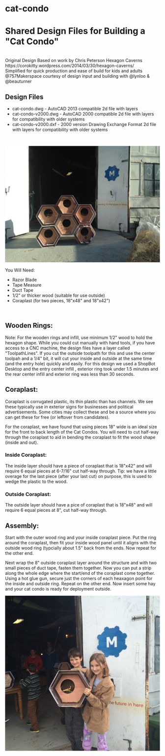 cat-condo
=========

<h1>Shared Design Files for Building a "Cat Condo"</h1><br>
Original Design Based on work by Chris Peterson Hexagon Caverns https://corokitty.wordpress.com/2014/03/30/hexagon-caverns/ <br>
Simplified for quick production and ease of build for kids and adults @757Makerspace courtesy of design input and building with @lynloo & @beauturner<br>

<h2>Design Files</h2>
<ul>
  <li>cat-condo.dwg - AutoCAD 2013 compatible 2d file with layers</li>
  <li>cat-condo-v2000.dwg - AutoCAD 2000 compatible 2d file with layers for compatibility with older systems</li>
  <li>cat-condo-v2000.dxf - 2000 version Drawing Exchange Format 2d file with layers for compatibility with older systems</li>
</ul><br>

![alt tag](https://github.com/BeauTurner/cat-condo/blob/master/CatCondoStacked.jpg)

You Will Need:
<ul>
  <li>Razor Blade</li>
  <li>Tape Measure</li>
  <li>Duct Tape</li>
  <li>1/2" or thicker wood (suitable for use outside)</li>
  <li>Coraplast (for two pieces, 18"x48" and 18"x42")</li>
</ul><br>


<h2>Wooden Rings:</h2>
Note: For the wooden rings and infill, use minimum 1/2" wood to hold the hexagon shape.
While you could cut manually with hand tools, if you have access to a CNC machine, the design files have a layer called "ToolpathLines". If you cut the outside toolpath for this and use the center toolpah and a 1/4" bit, it will cut your inside and outside at the same time (and the entry hole) quickly and easily. For this design we used a ShopBot Desktop and the entry center infill , exterior ring took under 1.5 minutes and the rear center infill and exterior ring was less than 30 seconds. <br>

<h2>Coraplast:</h2>
Coraplast is corrugated plastic, its thin plastic than has channels. We see these typically use in exterior signs for businesses and political advertisements. Some cities may collect these and be a source where you can get these for free (or leftover from candidates). <br>

For the coraplast, we have found that using pieces 18" wide is an ideal size for the front to back length of the Cat Condos. You will need to cut half-way through the coraplast to aid in bending the coraplast to fit the wood shape (inside and out).<br>

<h3>Inside Coraplast:</h3>
The inside layer should have a piece of coraplast that is 18"x42" and will require 6 equal pieces at 6-7/16" cut half-way through. Tip: we have a little overage for the last piece (after your last cut) on purpose, this is used to wedge the plastic to the wood.<br>

<h3>Outside Coraplast:</h3>
The outside layer should have a pice of coraplast that is 18"x48" and will require 6 equal pieces at 8", cut half-way through.<br>

<h2>Assembly:</h2>
Start with the outer wood ring and your inside coraplast piece. Put the ring around the coraplast, then fit your inside wood panel until it aligns with the outside wood ring (typcially about 1.5" back from the ends. Now repeat for the other end.<br>

Next wrap the 8" outside coraplast layer around the structure and with two small pieces of duct tape, fasten them together. Now you can put a strip along the whole edge where the start/end of the coraplast come together. Using a hot glue gun, secure just the corners of each heaxagon point for the inside and outside ring. Repeat on the other end. Now insert some hay and your cat condo is ready for deployment outside. <br>

![alt tag](https://github.com/BeauTurner/cat-condo/blob/master/MakerspaceCadetsBuild.jpg)
